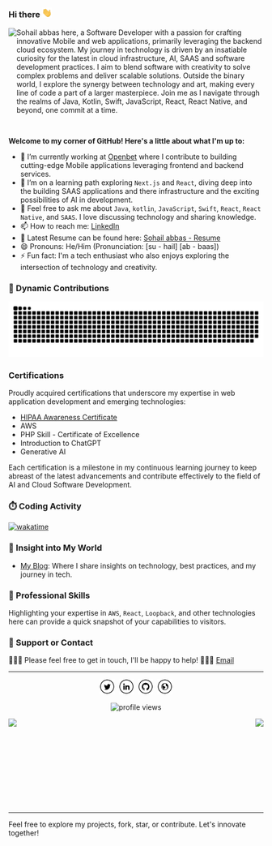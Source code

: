 ### Hi there <img src="https://raw.githubusercontent.com/rohit-wadhwa/rohit-wadhwa/master/images/Hi.gif" width="20px">

<img align="left" height="200" src="[https://github.com/rohit-wadhwa/rohit-wadhwa/assets/2290963/4a57bfa6-152c-4571-852f-68acb9aa3abc](https://avatars.githubusercontent.com/u/108873318?s=400&u=4e1d8bd4da825b2979aef786eab7a80d005706f6&v=4)">
<div>
Sohail abbas here, a Software Developer with a passion for crafting innovative Mobile and web applications, primarily leveraging the backend cloud ecosystem. 
My journey in technology is driven by an insatiable curiosity for the latest in cloud infrastructure, AI,
SAAS and software development practices. 
I aim to blend software with creativity to solve complex problems and deliver scalable solutions. Outside the binary world, I explore the synergy between technology and art, making every line of code a part of a larger masterpiece. 
Join me as I navigate through the realms of Java, Kotlin, Swift, JavaScript, React, React Native, and beyond, one commit at a time.
</div>
<br clear="left"/>

**Welcome to my corner of GitHub! Here's a little about what I'm up to:**
- 🔭 I’m currently working at [Openbet](https://www.openbet.com/) where I contribute to building cutting-edge Mobile applications leveraging frontend and backend services.
- 🌱 I’m on a learning path exploring `Next.js` and `React`, diving deep into the building SAAS applications and there infrastructure and the exciting possibilities of AI in development.
- 💬 Feel free to ask me about `Java`, `kotlin`, `JavaScript`, `Swift`, `React`, `React Native`, and `SAAS`. I love discussing technology and sharing knowledge.
- 📫 How to reach me: [LinkedIn](https://www.linkedin.com/in/sohail-abbas-aa8785301)
- 📄 Latest Resume can be found here: [Sohail abbas - Resume](https://)
- 😄 Pronouns: He/Him (Pronunciation: [su - hail] [ab - baas])
- ⚡ Fun fact: I'm a tech enthusiast who also enjoys exploring the intersection of technology and creativity.

### 🎨 Dynamic Contributions
<picture>
  <source media="(prefers-color-scheme: dark)" srcset="https://raw.githubusercontent.com/rohit-wadhwa/rohit-wadhwa/output/github-contribution-grid-snake-dark.svg">
  <source media="(prefers-color-scheme: light)" srcset="https://raw.githubusercontent.com/rohit-wadhwa/rohit-wadhwa/output/github-contribution-grid-snake.svg">
  <img alt="github contribution grid snake animation" src="https://raw.githubusercontent.com/rohit-wadhwa/rohit-wadhwa/output/github-contribution-grid-snake.svg">
</picture>

### Certifications

Proudly acquired certifications that underscore my expertise in web application development and emerging technologies:

- [HIPAA Awareness Certificate](https://github.com/rohit-wadhwa/rohit-wadhwa/blob/main/certifications/HIPAA-Awareness-Certificate-for-Rohit-Wadhwa.pdf)
- AWS 
- PHP Skill - Certificate of Excellence
- Introduction to ChatGPT
- Generative AI

Each certification is a milestone in my continuous learning journey to keep abreast of the latest advancements and contribute effectively to the field of AI and Cloud Software Development.

### ⏱️ Coding Activity

[![wakatime](https://wakatime.com/badge/user/018d9d2b-3ff4-499c-bdac-6bb0c94e9011.svg)](https://wakatime.com/@018d9d2b-3ff4-499c-bdac-6bb0c94e9011)

### 📘 Insight into My World

- [My Blog](https://www.linkedin.com/in/rohit-wadhwa/recent-activity/articles/): Where I share insights on technology, best practices, and my journey in tech.

### 💼 Professional Skills

Highlighting your expertise in `AWS`, `React`, `Loopback`, and other technologies here can provide a quick snapshot of your capabilities to visitors.

### 📢 Support or Contact

👨🏻‍💻 Please feel free to get in touch, I'll be happy to help! 💁🏻‍♂️ [Email](mailto:rohit.wadhwa52@gmail.com)

---

<div align="center">
  <a href="https://twitter.com/RohitWadhwa52" target="_blank"><img src="https://raw.githubusercontent.com/rohit-wadhwa/rohit-wadhwa/master/images/tw.png" alt="Twitter" width="30"></a>&nbsp;
  <a href="https://www.linkedin.com/in/rohit-wadhwa" target="_blank"><img src="https://raw.githubusercontent.com/rohit-wadhwa/rohit-wadhwa/master/images/in.png" alt="LinkedIn" width="30"></a>&nbsp;
  <a href="https://github.com/rohit-wadhwa" target="_blank"><img src="https://raw.githubusercontent.com/rohit-wadhwa/rohit-wadhwa/master/images/git.png" alt="GitHub" width="30"></a>&nbsp;
  <a href="https://about.me/rohit.wadhwa" target="_blank"><img src="https://raw.githubusercontent.com/rohit-wadhwa/rohit-wadhwa/master/images/www.png" alt="Website" width="30"></a>
</div>

<p align="center"> <img src="https://komarev.com/ghpvc/?username=rohit-wadhwa&color=brightgreen" alt="profile views" /> </p>

<div>
  <img align="left" src="https://github-readme-stats.vercel.app/api?username=rohit-wadhwa&show_icons=true&theme=graywhite&count_private=true"/>
  <img align="right" src="https://github-readme-stats.vercel.app/api/top-langs/?username=rohit-wadhwa&theme=graywhite&layout=compact&hide_langs_below=1"/>
</div>

<div style="clear:both;"></div><div style="clear:both;"></div>

<div align="center" style="clear:both;">
  <p>&nbsp;</p>  <p>&nbsp;</p>
  <p>&nbsp;</p>  <p>&nbsp;</p>
  <p>&nbsp;</p>
</div>

---
<div align="left" style="clear:both;">
  <p>Feel free to explore my projects, fork, star, or contribute. Let's innovate together!</p>
</div>

